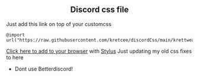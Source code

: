 <h2 align="center">Discord css file</h2>

Just add this link on top of your customcss 
```
@import url("https://raw.githubusercontent.com/kretcee/discordCss/main/krettweak.user.css");
```

[Click here to add to your browser](https://raw.githubusercontent.com/kretcee/discordCss/main/krettweak.user.css) with [Stylus](https://add0n.com/stylus.html)
Just updating my old css fixes to here

- Dont use Betterdiscord!
